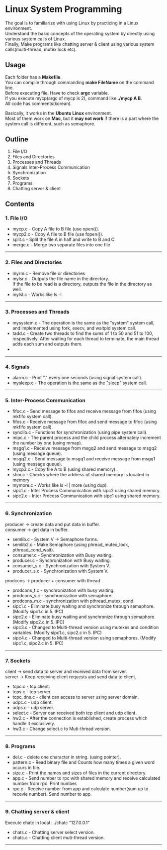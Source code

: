 # Linux System Programming
The goal is to familiarize with using Linux by practicing in a Linux environment.  
Understand the basic concepts of the operating system by directly using various system calls of Linux.  
Finally, Make programs like chatting server & client using various system calls(multi-thread, mutex lock etc).

## Usage
Each folder has a **Makefile**.  
You can compile through commanding **make FileName** on the command line.   
Before executing file, Have to check **argc** variable.  
If you execute mycp(argc of mycp is 2), command like **./mycp A B**.  
All code has comments(korean).  

Basically, it works in the **Ubuntu Linux** environment.  
Most of them work on **Mac**, but it **may not work** if there is a part where the system call is different, such as semaphore.

## Outline
1. File I/O  
2. Files and Directories
3. Processes and Threads  
4. Signals Inter-Process Communication
5. Synchronization
6. Sockets
7. Programs
8. Chatting server & client

## Contents

### 1. File I/O  
* mycp.c - Copy A file to B file (use open()).  
* mycp2.c - Copy A file to B file (use fopen()).  
* split.c - Split the file A in half and write to B and C.  
* merge.c - Merge two separate files into one file

* * *
### 2. Files and Directories

* myrm.c - Remove file or directories
* mylsr.c - Outputs the file name in the directory.  
            If the file to be read is a directory, outputs the file in the directory as well.
* mylsl.c - Works like ls -l 

* * *
### 3. Processes and Threads
* mysystem.c - The operation is the same as the "system" system call, and implemented using fork, execv, and waitpid system call.
* tadd.c - Create two threads to find the sums of 1 to 50 and 51 to 100, respectively. After waiting for each thread to terminate, the main thread adds each sum and outputs them.
* 
* * *
### 4. Signals
* alarm.c - Print "." every one seconds (using signal system call).
* mysleep.c - The operation is the same as the "sleep" system call.
* * *
### 5. Inter-Process Communication
* fifoc.c - Send message to fifos and receive message from fifos (using mkfifo system call).   
* fifos.c - Receive message from fifoc and send message to fifoc (using mkfifo system call).
* synclib.c - Functions for synchronization (using pipe system call).  
* mipc.c - The parent process and the child process alternately increment the number by one (using mmap).
* msgq1.c - Receive message from msgq2 and send message to msgq2 (using message queue).
* msgq2.c - Send message to msgq1 and receive message from msgq1 (using message queue).
* mycp3.c - Copy file A to B (using shared memory). 
* shm.c - Checks where the address of shared memory is located in memory
* mymore.c - Works like ls -l | more (using dup).  
* sipc1.c - Inter Process Communication with sipc2 using shared memory.   
* sipc2.c - Inter Process Communication with sipc1 using shared memory.  
* * *
### 6. Synchronization
producer -> create data and put data in buffer.   
consumer -> get data in buffer. 
* semlib.c - System V -> Semaphore forms.  
* semlib2.c - Make Semaphore (using phread_mutex_lock, pthread_cond_wait).  
* consumer.c - Synchronization with Busy waiting.   
* producer.c - Synchronization with Busy waiting.  
* consumer_s.c - Synchronization with System V.  
* producer_s.c - Synchronization with System V.  

prodcons -> producer + consumer with thread  
* prodcons_t.c - synchronization with busy waiting.  
* prodcons_s.c - synchronization with semaphore.  
* prodcons_m.c - synchronization with pthread_mutex, cond.  
* sipc1.c - Eliminate busy waiting and synchronize through semaphore. (Modify sipc1.c in 5. IPC) 
* sipc2.c - Eliminate busy waiting and synchronize through semaphore. (Modify sipc2.c in 5. IPC)
* sipc3.c - Changed to Multi-thread version using mutexes and condition variables. (Modify sipc1.c, sipc2.c in 5. IPC) 
* sipc4.c - Changed to Multi-thread version using semaphores. (Modify sipc1.c, sipc2.c in 5. IPC) 
* * *
### 7. Sockets
client -> send data to server and received data from server.  
server -> Keep receiving client requests and send data to client.  
* tcpc.c - tcp client. 
* tcps.c - tcp server.
* tcpc_dns.c - client can access to server using server domain.  
* udpc.c - udp client.
* udps.c - udp server.
* select.c - Server can received both tcp client and udp client.
* hw2.c - After the connection is established, create process which handle it exclusively.
* hw3.c - Change select.c to Muti-thread version.  
* * *
### 8. Programs
* del.c - delete one character in string. (using pointer).
* pattern.c - Read binary file and Counts how many times a given word occurs in file.
* size.c - Print the names and sizes of files in the current directory.  
* app.c - Send number to rpc with shared memory and receive calculated number from rpc. Print number.  
* rpc.c - Receive number from app and calculate number(sum up to recevie number). Send number to app.  
* * *
### 9. Chatting server & client
Execute chatc in local : ./chatc "127.0.0.1"
* chats.c - Chatting server select version.
* chatc.c - Chatting client muti-thread version.
* * *
